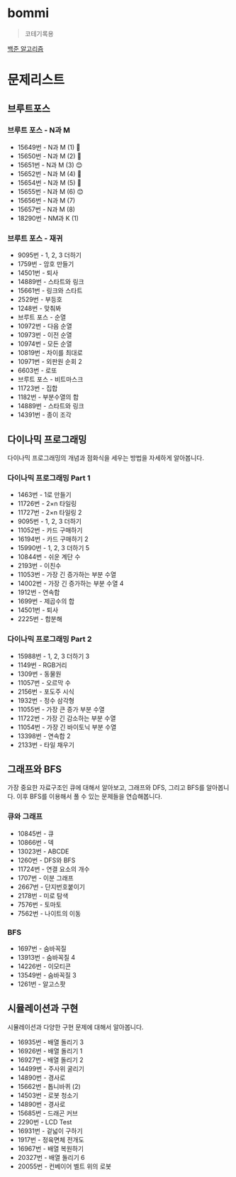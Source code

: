 # bommi

> 코테기록용

[백준 알고리즘](https://code.plus/course/51)
 # 문제리스트

## 브루트포스

### 브루트 포스 - N과 M
- 15649번 - N과 M (1) 🤔
- 15650번 - N과 M (2) 🤔
- 15651번 - N과 M (3) 😊
- 15652번 - N과 M (4) 🤔
- 15654번 - N과 M (5) 🤔
- 15655번 - N과 M (6) 😊
- 15656번 - N과 M (7)
- 15657번 - N과 M (8)
- 18290번 - NM과 K (1)

### 브루트 포스 - 재귀
- 9095번 - 1, 2, 3 더하기
- 1759번 - 암호 만들기
- 14501번 - 퇴사
- 14889번 - 스타트와 링크
- 15661번 - 링크와 스타트
- 2529번 - 부등호
- 1248번 - 맞춰봐
- 브루트 포스 - 순열
- 10972번 - 다음 순열
- 10973번 - 이전 순열
- 10974번 - 모든 순열
- 10819번 - 차이를 최대로
- 10971번 - 외판원 순회 2
- 6603번 - 로또
- 브루트 포스 - 비트마스크
- 11723번 - 집합
- 1182번 - 부분수열의 합
- 14889번 - 스타트와 링크
- 14391번 - 종이 조각


## 다이나믹 프로그래밍
다이나믹 프로그래밍의 개념과 점화식을 세우는 방법을 자세하게 알아봅니다.

### 다이나믹 프로그래밍 Part 1
- 1463번 - 1로 만들기
- 11726번 - 2×n 타일링
- 11727번 - 2×n 타일링 2
- 9095번 - 1, 2, 3 더하기
- 11052번 - 카드 구매하기
- 16194번 - 카드 구매하기 2
- 15990번 - 1, 2, 3 더하기 5
- 10844번 - 쉬운 계단 수
- 2193번 - 이친수
- 11053번 - 가장 긴 증가하는 부분 수열
- 14002번 - 가장 긴 증가하는 부분 수열 4
- 1912번 - 연속합
- 1699번 - 제곱수의 합
- 14501번 - 퇴사
- 2225번 - 합분해

### 다이나믹 프로그래밍 Part 2
- 15988번 - 1, 2, 3 더하기 3
- 1149번 - RGB거리
- 1309번 - 동물원
- 11057번 - 오르막 수
- 2156번 - 포도주 시식
- 1932번 - 정수 삼각형
- 11055번 - 가장 큰 증가 부분 수열
- 11722번 - 가장 긴 감소하는 부분 수열
- 11054번 - 가장 긴 바이토닉 부분 수열
- 13398번 - 연속합 2
- 2133번 - 타일 채우기


## 그래프와 BFS
가장 중요한 자료구조인 큐에 대해서 알아보고, 그래프와 DFS, 그리고 BFS를 알아봅니다. 이후 BFS를 이용해서 풀 수 있는 문제들을 연습해봅니다.

### 큐와 그래프
- 10845번 - 큐
- 10866번 - 덱
- 13023번 - ABCDE
- 1260번 - DFS와 BFS
- 11724번 - 연결 요소의 개수
- 1707번 - 이분 그래프
- 2667번 - 단지번호붙이기
- 2178번 - 미로 탐색
- 7576번 - 토마토
- 7562번 - 나이트의 이동

### BFS
- 1697번 - 숨바꼭질
- 13913번 - 숨바꼭질 4
- 14226번 - 이모티콘
- 13549번 - 숨바꼭질 3
- 1261번 - 알고스팟


## 시뮬레이션과 구현
시뮬레이션과 다양한 구현 문제에 대해서 알아봅니다.

- 16935번 - 배열 돌리기 3
- 16926번 - 배열 돌리기 1
- 16927번 - 배열 돌리기 2
- 14499번 - 주사위 굴리기
- 14890번 - 경사로
- 15662번 - 톱니바퀴 (2)
- 14503번 - 로봇 청소기
- 14890번 - 경사로
- 15685번 - 드래곤 커브
- 2290번 - LCD Test
- 16931번 - 겉넓이 구하기
- 1917번 - 정육면체 전개도
- 16967번 - 배열 복원하기
- 20327번 - 배열 돌리기 6
- 20055번 - 컨베이어 벨트 위의 로봇
